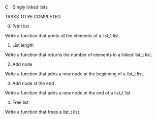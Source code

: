 C - Singly linked lists

TASKS TO BE COMPLETED.

0. Print list 

Write a function that prints all the elements of a list_t list.

1. List length 

Write a function that returns the number of elements in a linked list_t list.

2. Add node 

Write a function that adds a new node at the beginning of a list_t list.

3. Add node at the end 

Write a function that adds a new node at the end of a list_t list

4. Free list 

Write a function that frees a list_t list.



